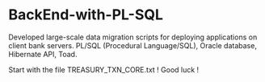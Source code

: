 # BackEnd-with-PL-SQL
Developed large-scale data migration scripts for deploying applications on client bank servers. PL/SQL (Procedural Language/SQL), Oracle database, Hibernate API, Toad.

Start with the file TREASURY_TXN_CORE.txt ! Good luck !
